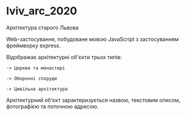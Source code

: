 # lviv_arc_2020
Архітектура старого Львова

Web-застосування, побудоване мовою JavaScript з застосуванням фреймворку express.

Відображає архітектурні об'єкти трьох типів:

	-> Церкви та монастирі
	
	-> Оборонні споруди
	
	-> Цивільна архітектура

Архітектурний об'єкт зарактеризується назвою, текстовим описом, фотографією та поточною адресою.
